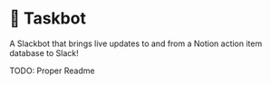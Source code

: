 # 🤖 Taskbot

A Slackbot that brings live updates to and from a Notion action item database to Slack!

TODO: Proper Readme

